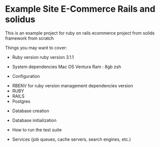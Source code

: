 # Example Site E-Commerce Rails and solidus

This is an example project for ruby on rails ecommerce project from solids framework from scratch

Things you may want to cover:

* Ruby version
ruby version 3.1.1

* System dependencies
Mac OS Ventura
Ram : 8gb
zsh

* Configuration
- RBENV for ruby version management dependencies version
- RUBY
- RAILS
- Postgres



* Database creation

* Database initialization

* How to run the test suite

* Services (job queues, cache servers, search engines, etc.)

